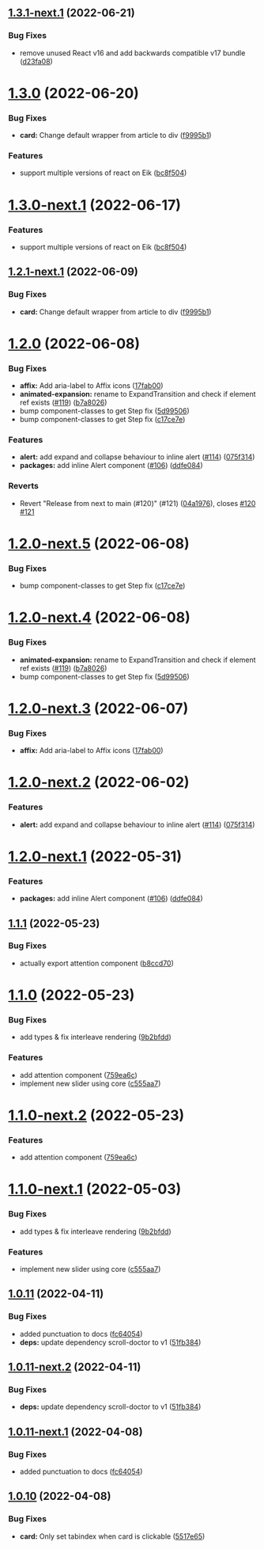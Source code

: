 ## [1.3.1-next.1](https://github.com/fabric-ds/react/compare/v1.3.0...v1.3.1-next.1) (2022-06-21)


### Bug Fixes

* remove unused React v16 and add backwards compatible v17 bundle ([d23fa08](https://github.com/fabric-ds/react/commit/d23fa0814000de6dcbe8b9cfc0648fe771afe07c))

# [1.3.0](https://github.com/fabric-ds/react/compare/v1.2.0...v1.3.0) (2022-06-20)


### Bug Fixes

* **card:** Change default wrapper from article to div ([f9995b1](https://github.com/fabric-ds/react/commit/f9995b10bd2279fa8d0eb5c91d6c4626e280ca75))


### Features

* support multiple versions of react on Eik ([bc8f504](https://github.com/fabric-ds/react/commit/bc8f5041288270abf28496cc65640f37c75d348e))

# [1.3.0-next.1](https://github.com/fabric-ds/react/compare/v1.2.1-next.1...v1.3.0-next.1) (2022-06-17)


### Features

* support multiple versions of react on Eik ([bc8f504](https://github.com/fabric-ds/react/commit/bc8f5041288270abf28496cc65640f37c75d348e))

## [1.2.1-next.1](https://github.com/fabric-ds/react/compare/v1.2.0...v1.2.1-next.1) (2022-06-09)


### Bug Fixes

* **card:** Change default wrapper from article to div ([f9995b1](https://github.com/fabric-ds/react/commit/f9995b10bd2279fa8d0eb5c91d6c4626e280ca75))

# [1.2.0](https://github.com/fabric-ds/react/compare/v1.1.1...v1.2.0) (2022-06-08)


### Bug Fixes

* **affix:** Add aria-label to Affix icons ([17fab00](https://github.com/fabric-ds/react/commit/17fab00e1f939531a613df6e2ba9e752e5e9d23e))
* **animated-expansion:** rename to ExpandTransition and check if element ref exists ([#119](https://github.com/fabric-ds/react/issues/119)) ([b7a8026](https://github.com/fabric-ds/react/commit/b7a8026dd17e6c53c1fe3b1831964b104bfc5087))
* bump component-classes to get Step fix ([5d99506](https://github.com/fabric-ds/react/commit/5d99506bcf45f531522670e6a910f11e671c1a54))
* bump component-classes to get Step fix ([c17ce7e](https://github.com/fabric-ds/react/commit/c17ce7e83e1e78aca28e867dbf29331d69c549fe))


### Features

* **alert:** add expand and collapse behaviour to inline alert ([#114](https://github.com/fabric-ds/react/issues/114)) ([075f314](https://github.com/fabric-ds/react/commit/075f314adfa468960a42f7c87af855d2f1ddce6d))
* **packages:** add inline Alert component ([#106](https://github.com/fabric-ds/react/issues/106)) ([ddfe084](https://github.com/fabric-ds/react/commit/ddfe0842c2af00e3dc531fbff25d18f395a5dfe7))


### Reverts

* Revert "Release from next to main (#120)" (#121) ([04a1976](https://github.com/fabric-ds/react/commit/04a19763760eb9b291fe18b6751cd96e8499aa9e)), closes [#120](https://github.com/fabric-ds/react/issues/120) [#121](https://github.com/fabric-ds/react/issues/121)

# [1.2.0-next.5](https://github.com/fabric-ds/react/compare/v1.2.0-next.4...v1.2.0-next.5) (2022-06-08)


### Bug Fixes

* bump component-classes to get Step fix ([c17ce7e](https://github.com/fabric-ds/react/commit/c17ce7e83e1e78aca28e867dbf29331d69c549fe))

# [1.2.0-next.4](https://github.com/fabric-ds/react/compare/v1.2.0-next.3...v1.2.0-next.4) (2022-06-08)


### Bug Fixes

* **animated-expansion:** rename to ExpandTransition and check if element ref exists ([#119](https://github.com/fabric-ds/react/issues/119)) ([b7a8026](https://github.com/fabric-ds/react/commit/b7a8026dd17e6c53c1fe3b1831964b104bfc5087))
* bump component-classes to get Step fix ([5d99506](https://github.com/fabric-ds/react/commit/5d99506bcf45f531522670e6a910f11e671c1a54))

# [1.2.0-next.3](https://github.com/fabric-ds/react/compare/v1.2.0-next.2...v1.2.0-next.3) (2022-06-07)


### Bug Fixes

* **affix:** Add aria-label to Affix icons ([17fab00](https://github.com/fabric-ds/react/commit/17fab00e1f939531a613df6e2ba9e752e5e9d23e))

# [1.2.0-next.2](https://github.com/fabric-ds/react/compare/v1.2.0-next.1...v1.2.0-next.2) (2022-06-02)


### Features

* **alert:** add expand and collapse behaviour to inline alert ([#114](https://github.com/fabric-ds/react/issues/114)) ([075f314](https://github.com/fabric-ds/react/commit/075f314adfa468960a42f7c87af855d2f1ddce6d))

# [1.2.0-next.1](https://github.com/fabric-ds/react/compare/v1.1.1...v1.2.0-next.1) (2022-05-31)


### Features

* **packages:** add inline Alert component ([#106](https://github.com/fabric-ds/react/issues/106)) ([ddfe084](https://github.com/fabric-ds/react/commit/ddfe0842c2af00e3dc531fbff25d18f395a5dfe7))

## [1.1.1](https://github.com/fabric-ds/react/compare/v1.1.0...v1.1.1) (2022-05-23)


### Bug Fixes

* actually export attention component ([b8ccd70](https://github.com/fabric-ds/react/commit/b8ccd7045f97913d611b139c1846bf78eb951d1c))

# [1.1.0](https://github.com/fabric-ds/react/compare/v1.0.11...v1.1.0) (2022-05-23)


### Bug Fixes

* add types & fix interleave rendering ([9b2bfdd](https://github.com/fabric-ds/react/commit/9b2bfdd8721052f44da8a4c3c87078f58ff562de))


### Features

* add attention component ([759ea6c](https://github.com/fabric-ds/react/commit/759ea6c76b070cc64197cb7963e461052c11035b))
* implement new slider using core ([c555aa7](https://github.com/fabric-ds/react/commit/c555aa72bd168b7bdcfb7e834715351919793595))

# [1.1.0-next.2](https://github.com/fabric-ds/react/compare/v1.1.0-next.1...v1.1.0-next.2) (2022-05-23)


### Features

* add attention component ([759ea6c](https://github.com/fabric-ds/react/commit/759ea6c76b070cc64197cb7963e461052c11035b))

# [1.1.0-next.1](https://github.com/fabric-ds/react/compare/v1.0.11...v1.1.0-next.1) (2022-05-03)


### Bug Fixes

* add types & fix interleave rendering ([9b2bfdd](https://github.com/fabric-ds/react/commit/9b2bfdd8721052f44da8a4c3c87078f58ff562de))


### Features

* implement new slider using core ([c555aa7](https://github.com/fabric-ds/react/commit/c555aa72bd168b7bdcfb7e834715351919793595))

## [1.0.11](https://github.com/fabric-ds/react/compare/v1.0.10...v1.0.11) (2022-04-11)


### Bug Fixes

* added punctuation to docs ([fc64054](https://github.com/fabric-ds/react/commit/fc640541ea24e7746f2cfb4ad76f03dc31cbf674))
* **deps:** update dependency scroll-doctor to v1 ([51fb384](https://github.com/fabric-ds/react/commit/51fb3844699dd1ada426ace4e5999945a1f3aebc))

## [1.0.11-next.2](https://github.com/fabric-ds/react/compare/v1.0.11-next.1...v1.0.11-next.2) (2022-04-11)


### Bug Fixes

* **deps:** update dependency scroll-doctor to v1 ([51fb384](https://github.com/fabric-ds/react/commit/51fb3844699dd1ada426ace4e5999945a1f3aebc))

## [1.0.11-next.1](https://github.com/fabric-ds/react/compare/v1.0.10...v1.0.11-next.1) (2022-04-08)


### Bug Fixes

* added punctuation to docs ([fc64054](https://github.com/fabric-ds/react/commit/fc640541ea24e7746f2cfb4ad76f03dc31cbf674))

## [1.0.10](https://github.com/fabric-ds/react/compare/v1.0.9...v1.0.10) (2022-04-08)


### Bug Fixes

* **card:** Only set tabindex when card is clickable ([5517e65](https://github.com/fabric-ds/react/commit/5517e657e4619f5058fb9863deb81146792f95d0))
